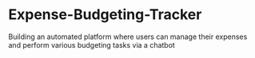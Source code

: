 # Expense-Budgeting-Tracker
Building an automated platform where users can manage their expenses and perform various budgeting tasks via a chatbot
